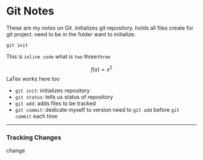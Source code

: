 # Git Notes

These are my notes on Git.
initializes git repository. holds all files create for git project. need to be in the folder want to initialize.
```
git init
```
This is `inline code`
what is ``two`` three```three```

$$f(x)=x^2$$
LaTex works here too
* `git init`: initializes repository
* `git status`: tells us status of repository
* `git add`: adds files to be tracked
* `git commit`: dedicate myself to version
need to `git add` before `git commit` each time
---

### Tracking Changes
change


